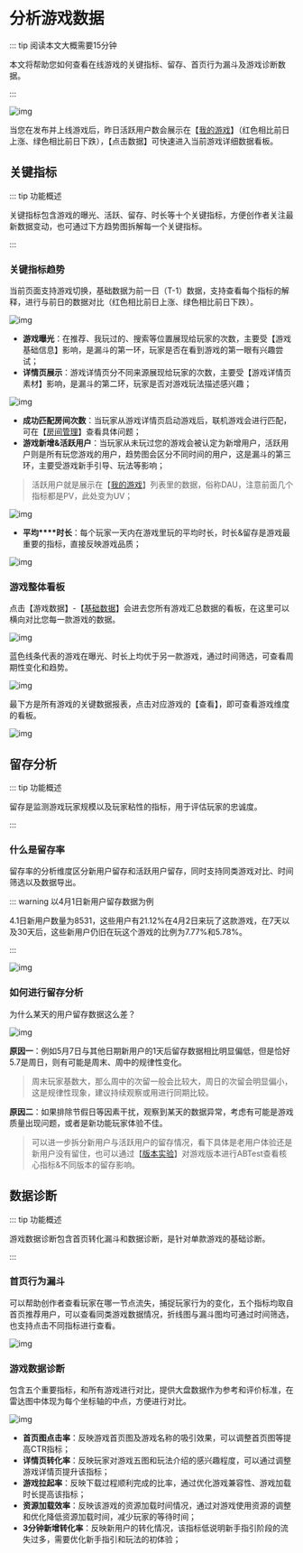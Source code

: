 # 分析游戏数据

::: tip 阅读本文大概需要15分钟

本文将帮助您如何查看在线游戏的关键指标、留存、首页行为漏斗及游戏诊断数据。

::: 

![img](https://arkimg.ark.online/1684027972239-31.webp)

当您在发布并上线游戏后，昨日活跃用户数会展示在【[我的游戏](https://portal.ark.online/#/admin/game-list)】（红色相比前日上涨、绿色相比前日下跌），【点击数据】可快速进入当前游戏详细数据看板。

## 关键指标

::: tip 功能概述

关键指标包含游戏的曝光、活跃、留存、时长等十个关键指标，方便创作者关注最新数据变动，也可通过下方趋势图拆解每一个关键指标。

:::

### **关键指标趋势**

当前页面支持游戏切换，基础数据为前一日（T-1）数据，支持查看每个指标的解释，进行与前日的数据对比（红色相比前日上涨、绿色相比前日下跌）。

![img](https://arkimg.ark.online/1684027972240-32.webp)

- **游戏曝光**：在推荐、我玩过的、搜索等位置展现给玩家的次数，主要受【游戏基础信息】影响，是漏斗的第一环，玩家是否在看到游戏的第一眼有兴趣尝试；
- **详情页展示**：游戏详情页分不同来源展现给玩家的次数，主要受【游戏详情页素材】影响，是漏斗的第二环，玩家是否对游戏玩法描述感兴趣；

![img](https://arkimg.ark.online/1684027972240-33.webp)

- **成功匹配房间次数**：当玩家从游戏详情页启动游戏后，联机游戏会进行匹配，可在【[房间管理](https://portal.ark.online/#/admin/room-data)】查看具体问题；
- **游戏新增&活跃用户**：当玩家从未玩过您的游戏会被认定为新增用户，活跃用户则是所有玩您游戏的用户，趋势图会区分不同时间的用户，这是漏斗的第三环，主要受游戏新手引导、玩法等影响；

> 活跃用户就是展示在【[我的游戏](https://portal.ark.online/#/admin/game-list)】列表里的数据，俗称DAU，注意前面几个指标都是PV，此处变为UV；

![img](https://arkimg.ark.online/1684027972240-34.webp)

- **平均****时长**：每个玩家一天内在游戏里玩的平均时长，时长&留存是游戏最重要的指标，直接反映游戏品质；

![img](https://arkimg.ark.online/1684027972240-35.webp)

### 游戏整体看板

点击【游戏数据】-【[基础数据](https://portal.ark.online/#/admin/game-data)】会进去您所有游戏汇总数据的看板，在这里可以横向对比您每一款游戏的数据。

![img](https://arkimg.ark.online/1684027972240-36.webp)

蓝色线条代表的游戏在曝光、时长上均优于另一款游戏，通过时间筛选，可查看周期性变化和趋势。

![img](https://arkimg.ark.online/1684027972240-37.gif)

最下方是所有游戏的关键数据报表，点击对应游戏的【查看】，即可查看游戏维度的看板。

![img](https://arkimg.ark.online/1684027972240-38.webp)

## 留存分析

::: tip 功能概述

留存是监测游戏玩家规模以及玩家粘性的指标，用于评估玩家的忠诚度。

:::

### **什么是留存率**

留存率的分析维度区分新用户留存和活跃用户留存，同时支持同类游戏对比、时间筛选以及数据导出。

::: warning 以4月1日新用户留存数据为例

4.1日新用户数量为8531，这些用户有21.12%在4月2日来玩了这款游戏，在7天以及30天后，这些新用户仍旧在玩这个游戏的比例为7.77%和5.78%。

:::

![img](https://arkimg.ark.online/1684027972240-39.webp)

###  **如何进行留存分析**

为什么某天的用户留存数据这么差？

![img](https://arkimg.ark.online/1684027972241-40.webp)

**原因一**：例如5月7日与其他日期新用户的1天后留存数据相比明显偏低，但是恰好5.7是周日，则有可能是周末、周中的规律性变化。

> 周末玩家基数大，那么周中的次留一般会比较大，周日的次留会明显偏小，这是规律性现象，建议持续观察或用进行同期比较。

**原因二**：如果排除节假日等因素干扰，观察到某天的数据异常，考虑有可能是游戏质量出现问题，或者是新功能玩家体验不佳。

> 可以进一步拆分新用户与活跃用户的留存情况，看下具体是老用户体验还是新用户没有留住，也可以通过【[版本实验](https://portal.ark.online/#/admin/ab-test-list)】对游戏版本进行ABTest查看核心指标&不同版本的留存影响。

## 数据诊断

::: tip 功能概述

游戏数据诊断包含首页转化漏斗和数据诊断，是针对单款游戏的基础诊断。

:::

### **首页行为漏斗**

可以帮助创作者查看玩家在哪一节点流失，捕捉玩家行为的变化，五个指标均取自首页推荐用户，可以查看同类游戏数据情况，折线图与漏斗图均可通过时间筛选，也支持点击不同指标进行查看。

![img](https://arkimg.ark.online/1684027972241-41.webp)

### **游戏数据诊断**

包含五个重要指标，和所有游戏进行对比，提供大盘数据作为参考和评价标准，在雷达图中体现为每个坐标轴的中点，方便进行对比。

![img](https://arkimg.ark.online/1684027972241-42.webp)

- **首页图点击率**：反映游戏首页图及游戏名称的吸引效果，可以调整首页图等提高CTR指标；
- **详情页转化率**：反映玩家对游戏五图和玩法介绍的感兴趣程度，可以通过调整游戏详情页提升该指标；
- **游戏拉起率**：反映下载过程顺利完成的比率，通过优化游戏兼容性、游戏加载时长提高该指标；
- **资源加载效率**：反映该游戏的资源加载时间情况，通过对游戏使用资源的调整和优化降低资源加载时间，减少玩家的等待时间；
- **3分钟新增转化率**：反映新用户的转化情况，该指标低说明新手指引阶段的流失过多，需要优化新手指引和玩法的初体验；